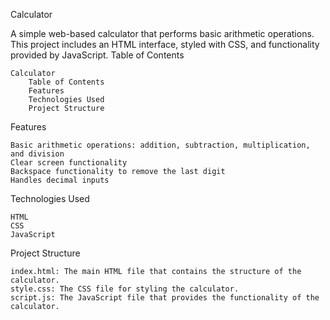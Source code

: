 Calculator

A simple web-based calculator that performs basic arithmetic operations. This project includes an HTML interface, styled with CSS, and functionality provided by JavaScript.
Table of Contents

    Calculator
        Table of Contents
        Features
        Technologies Used
        Project Structure

Features

    Basic arithmetic operations: addition, subtraction, multiplication, and division
    Clear screen functionality
    Backspace functionality to remove the last digit
    Handles decimal inputs

Technologies Used

    HTML
    CSS
    JavaScript


Project Structure

    index.html: The main HTML file that contains the structure of the calculator.
    style.css: The CSS file for styling the calculator.
    script.js: The JavaScript file that provides the functionality of the calculator.